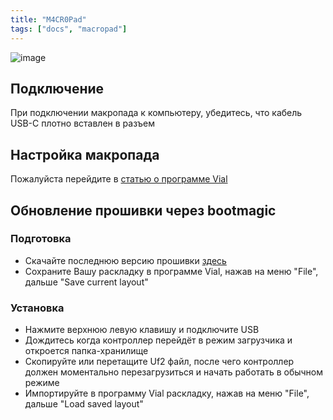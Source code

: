 ```yaml
---
title: "M4CR0Pad"
tags: ["docs", "macropad"]
---
```


![image](/images/keyboards/macropad.jpg)  

## Подключение
При подключении макропада к компьютеру, убедитесь, что кабель USB-C плотно вставлен в разъем

## Настройка макропада  
Пожалуйста перейдите в [статью о программе Vial](/pages/docs/vial) 

## Обновление прошивки через bootmagic  
### Подготовка  
* Скачайте последнюю версию прошивки [здесь](https://github.com/ergohaven/keymap_hub)
* Сохраните Вашу раскладку в программе Vial, нажав на меню "File", дальше "Save current layout"

### Установка
* Нажмите верхнюю левую клавишу и подключите USB
* Дождитесь когда контроллер перейдёт в режим загрузчика и откроется папка-хранилище
* Скопируйте или перетащите Uf2 файл, после чего контроллер должен моментально перезагрузиться и начать работать в обычном режиме
* Импортируйте в программу Vial раскладку, нажав на меню "File", дальше "Load saved layout"
